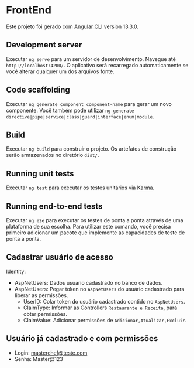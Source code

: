 # FrontEnd

Este projeto foi gerado com [Angular CLI](https://github.com/angular/angular-cli) version 13.3.0.

## Development server

Executar `ng serve` para um servidor de desenvolvimento. Navegue até `http://localhost:4200/`. O aplicativo será recarregado automaticamente se você alterar qualquer um dos arquivos fonte.

## Code scaffolding

Executar `ng generate component component-name` para gerar um novo componente. Você também pode utilizar `ng generate directive|pipe|service|class|guard|interface|enum|module`.

## Build

Executar `ng build` para construir o projeto. Os artefatos de construção serão armazenados no diretório `dist/`.

## Running unit tests

Executar `ng test` para executar os testes unitários via [Karma](https://karma-runner.github.io).

## Running end-to-end tests

Executar `ng e2e` para executar os testes de ponta a ponta através de uma plataforma de sua escolha. Para utilizar este comando, você precisa primeiro adicionar um pacote que implemente as capacidades de teste de ponta a ponta.

## Cadastrar usuário de acesso

Identity:
- AspNetUsers: Dados usuário cadastrado no banco de dados.
- AspNetUsers: Pegar token no `AspNetUsers` do usuário cadastrado para liberar as permissões.
  - UserID: Colar token do usuário cadastrado contido no `AspNetUsers`.
  - ClaimType: Informar as Controllers `Restaurante e Receita`, para obter permissões.
  - ClaimValue: Adicionar permissões de `Adicionar,Atualizar,Excluir`.

## Usuário já cadastrado e com permissões
- Login: masterchef@teste.com
- Senha: Master@123
